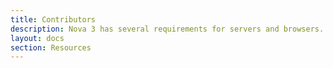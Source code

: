 ```yaml
---
title: Contributors
description: Nova 3 has several requirements for servers and browsers.
layout: docs
section: Resources
---
```


